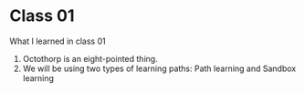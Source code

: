 # Class 01

What I learned in class 01

1. Octothorp is an eight-pointed thing.
2. We will be using two types of learning paths: Path learning and Sandbox learning
